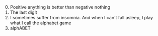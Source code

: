  0. Positive anything is better than negative nothing 
 1. The last digit 
 2. I sometimes suffer from insomnia. And when I can't fall asleep, I play what I call the alphabet game 
3. alphABET 

